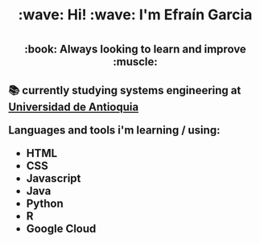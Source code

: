 <h1 align="center"> :wave: Hi! :wave: I'm Efraín Garcia <h1>
<h2 align="center"> :book: Always looking to learn and improve :muscle: <h2>

:books: currently studying systems engineering at [Universidad de Antioquia](https://www.udea.edu.co/wps/portal/udea/web/inicio/!ut/p/z1/hY7LDoIwEEW_xQVbOrSg4K5BYkDCIzERuzFgasEAJYDw-zbqxsTH7O7ccyaDGMoQa_OpEvlYyTavVT6y5SlKLc_ALoSxTzxInchKyNbH5oqgwz-AqRq-DAXlswdiOy42qAkh7AwLaOol0T52k02AX8CPGwFiopbF813aFsQWiPX8wnve67derctx7Ia1BhrM86wLKUXN9bNsNPiklHIYUfZOoq7J4GrVU0gXizthmbDl/dz/d5/L2dBISEvZ0FBIS9nQSEh/)

Languages and tools i'm learning / using:

- HTML
- CSS
- Javascript
- Java
- Python
- R
- Google Cloud
